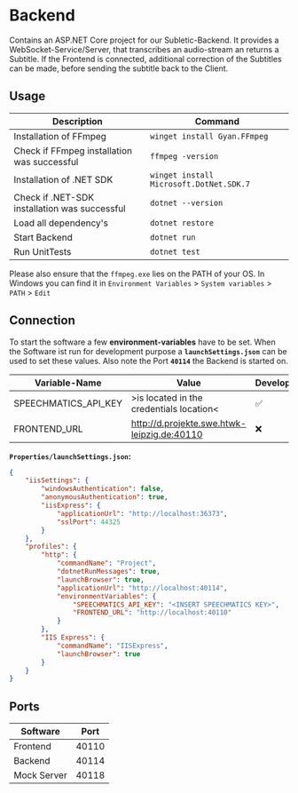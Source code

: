 # Backend

Contains an ASP.NET Core project for our Subletic-Backend. It provides a WebSocket-Service/Server, that transcribes an audio-stream an returns a Subtitle. If the Frontend is connected, additional correction of the Subtitles can be made, before sending the subtitle back to the Client.

## Usage

| Description | Command |
|---|---|
| Installation of FFmpeg | `winget install Gyan.FFmpeg` |
| Check if FFmpeg installation was successful | `ffmpeg -version` |
| Installation of .NET SDK | `winget install Microsoft.DotNet.SDK.7` |
| Check if .NET-SDK installation was successful | `dotnet --version` |
| Load all dependency's | `dotnet restore` |
| Start Backend | `dotnet run` |
| Run UnitTests | `dotnet test` |

Please also ensure that the `ffmpeg.exe` lies on the PATH of your OS. In Windows you can find it in `Environment Variables` > `System variables` > `PATH` > `Edit`

## Connection

To start the software a few **environment-variables** have to be set. When the Software ist run for development purpose a **`launchSettings.json`** can be used to set these values. Also note the Port **`40114`** the Backend is started on.

| Variable-Name | Value | Development | Production |
|---|---|---|---|
| SPEECHMATICS_API_KEY | >is located in the credentials location< | ✅ | ✅ |
| FRONTEND_URL | http://d.projekte.swe.htwk-leipzig.de:40110 | ❌ | ✅ |

**`Properties/launchSettings.json`:**
```json
{
    "iisSettings": {
        "windowsAuthentication": false,
        "anonymousAuthentication": true,
        "iisExpress": {
            "applicationUrl": "http://localhost:36373",
            "sslPort": 44325
        }
    },
    "profiles": {
        "http": {
            "commandName": "Project",
            "dotnetRunMessages": true,
            "launchBrowser": true,
            "applicationUrl": "http://localhost:40114",
            "environmentVariables": {
                "SPEECHMATICS_API_KEY": "<INSERT SPEECHMATICS KEY>",
                "FRONTEND_URL": "http://localhost:40110"
            }
        },
        "IIS Express": {
            "commandName": "IISExpress",
            "launchBrowser": true
        }
    }
}
```

## Ports

| Software    | Port  |
|-------------|-------|
| Frontend    | 40110 |
| Backend     | 40114 |
| Mock Server | 40118 |

